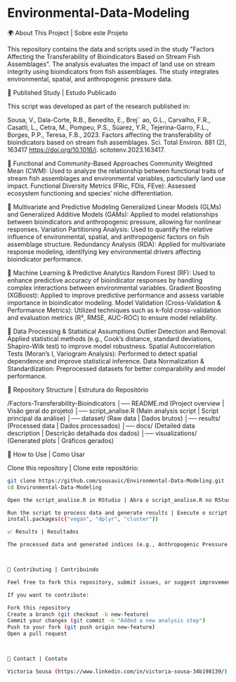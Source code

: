 # Environmental-Data-Modeling
🌍 About This Project | Sobre este Projeto

This repository contains the data and scripts used in the study "Factors Affecting the Transferability of Bioindicators Based on Stream Fish Assemblages". The analysis evaluates the impact of land use on stream integrity using bioindicators from fish assemblages. The study integrates environmental, spatial, and anthropogenic pressure data.


📰 Published Study | Estudo Publicado

This script was developed as part of the research published in:

Sousa, V., Dala-Corte, R.B., Benedito, E., Brej˜ ao, G.L., Carvalho, F.R., Casatti, L., Cetra, M., Pompeu, P.S., Súarez, Y.R., Tejerina-Garro, F.L., Borges, P.P., Teresa, F.B., 2023. Factors affecting the transferability of bioindicators based on stream fish assemblages. Sci. Total Environ. 881 (2), 163417 https://doi.org/10.1016/j. scitotenv.2023.163417.


📌 Functional and Community-Based Approaches
Community Weighted Mean (CWM): Used to analyze the relationship between functional traits of stream fish assemblages and environmental variables, particularly land use impact.
Functional Diversity Metrics (FRic, FDis, FEve): Assessed ecosystem functioning and species’ niche differentiation.

📌 Multivariate and Predictive Modeling
Generalized Linear Models (GLMs) and Generalized Additive Models (GAMs): Applied to model relationships between bioindicators and anthropogenic pressure, allowing for nonlinear responses.
Variation Partitioning Analysis: Used to quantify the relative influence of environmental, spatial, and anthropogenic factors on fish assemblage structure.
Redundancy Analysis (RDA): Applied for multivariate response modeling, identifying key environmental drivers affecting bioindicator performance.

📌 Machine Learning & Predictive Analytics
Random Forest (RF): Used to enhance predictive accuracy of bioindicator responses by handling complex interactions between environmental variables.
Gradient Boosting (XGBoost): Applied to improve predictive performance and assess variable importance in bioindicator modeling.
Model Validation (Cross-Validation & Performance Metrics): Utilized techniques such as k-fold cross-validation and evaluation metrics (R², RMSE, AUC-ROC) to ensure model reliability.

📌 Data Processing & Statistical Assumptions
Outlier Detection and Removal: Applied statistical methods (e.g., Cook’s distance, standard deviations, Shapiro-Wilk test) to improve model robustness.
Spatial Autocorrelation Tests (Moran’s I, Variogram Analysis): Performed to detect spatial dependence and improve statistical inference.
Data Normalization & Standardization: Preprocessed datasets for better comparability and model performance.

📂 Repository Structure | Estrutura do Repositório

/Factors-Transferability-Bioindicators
│── README.md  (Project overview | Visão geral do projeto)
│── script_analise.R  (Main analysis script | Script principal da análise)
│── dataset/  (Raw data | Dados brutos)
│── results/  (Processed data | Dados processados)
│── docs/  (Detailed data description | Descrição detalhada dos dados)
│── visualizations/  (Generated plots | Gráficos gerados)


📜 How to Use | Como Usar

Clone this repository | Clone este repositório:
```bash
git clone https://github.com/sousavic/Environmental-Data-Modeling.git
cd Environmental-Data-Modeling

Open the script_analise.R in RStudio | Abra o script_analise.R no RStudio.

Run the script to process data and generate results | Execute o script para processar os dados e gerar resultados.
install.packages(c("vegan", "dplyr", "cluster"))

📈 Results | Resultados

The processed data and generated indices (e.g., Anthropogenic Pressure Index - IPA) are stored in the results/ folder. Plots illustrating the relationships between land use and stream integrity can be found in visualizations/.



🤝 Contributing | Contribuindo

Feel free to fork this repository, submit issues, or suggest improvements.

If you want to contribute:

Fork this repository
Create a branch (git checkout -b new-feature)
Commit your changes (git commit -m "Added a new analysis step")
Push to your fork (git push origin new-feature)
Open a pull request



📧 Contact | Contato

Victoria Sousa (https://www.linkedin.com/in/victoria-sousa-34b198139/)  // victoria182sousa@gmail.com

